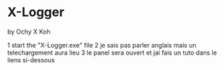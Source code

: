 # X-Logger
by Ochy X Koh


1 start the "X-Logger.exe" file 
2 je sais pas parler anglais mais un telechargement aura lieu 
3 le panel sera ouvert et jai fais un tuto dans le liens si-dessous
